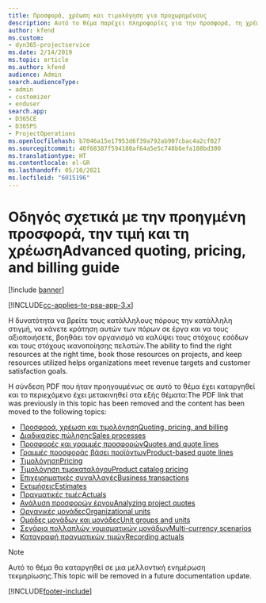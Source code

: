 ```yaml
---
title: Προσφορά, χρέωση και τιμολόγηση για προχωρημένους
description: Αυτό το θέμα παρέχει πληροφορίες για την προσφορά, τη χρέωση και την τιμολόγηση στο Project Service Automation.
author: kfend
ms.custom:
- dyn365-projectservice
ms.date: 2/14/2019
ms.topic: article
ms.author: kfend
audience: Admin
search.audienceType:
- admin
- customizer
- enduser
search.app:
- D365CE
- D365PS
- ProjectOperations
ms.openlocfilehash: b7046a15e17953d6f39a792ab907cbac4a2cf027
ms.sourcegitcommit: 40f68387f594180af64a5e5c748b6efa188bd300
ms.translationtype: HT
ms.contentlocale: el-GR
ms.lasthandoff: 05/10/2021
ms.locfileid: "6015196"
---
```

# <a name="advanced-quoting-pricing-and-billing-guide"></a><span data-ttu-id="49b55-103">Οδηγός σχετικά με την προηγμένη προσφορά, την τιμή και τη χρέωση</span><span class="sxs-lookup"><span data-stu-id="49b55-103">Advanced quoting, pricing, and billing guide</span></span>

[!include [banner](../../includes/psa-now-project-operations.md)]

[!INCLUDE[cc-applies-to-psa-app-3.x](../../includes/cc-applies-to-psa-app-3x.md)]

<span data-ttu-id="49b55-104">Η δυνατότητα να βρείτε τους κατάλληλους πόρους την κατάλληλη στιγμή, να κάνετε κράτηση αυτών των πόρων σε έργα και να τους αξιοποιήσετε, βοηθάει τον οργανισμό να καλύψει τους στόχους εσόδων και τους στόχους ικανοποίησης πελατών.</span><span class="sxs-lookup"><span data-stu-id="49b55-104">The ability to find the right resources at the right time, book those resources on projects, and keep resources utilized helps organizations meet revenue targets and customer satisfaction goals.</span></span> 

<span data-ttu-id="49b55-105">Η σύνδεση PDF που ήταν προηγουμένως σε αυτό το θέμα έχει καταργηθεί και το περιεχόμενο έχει μετακινηθεί στα εξής θέματα:</span><span class="sxs-lookup"><span data-stu-id="49b55-105">The PDF link that was previously in this topic has been removed and the content has been moved to the following topics:</span></span>

- [<span data-ttu-id="49b55-106">Προσφορά, χρέωση και τιμολόγηση</span><span class="sxs-lookup"><span data-stu-id="49b55-106">Quoting, pricing, and billing</span></span>](../quote-bill-price.md)
- [<span data-ttu-id="49b55-107">Διαδικασίες πώλησης</span><span class="sxs-lookup"><span data-stu-id="49b55-107">Sales processes</span></span>](../basic-sales-process.md)
- [<span data-ttu-id="49b55-108">Προσφορές και γραμμές προσφορών</span><span class="sxs-lookup"><span data-stu-id="49b55-108">Quotes and quote lines</span></span>](../basic-quote-lines.md)
- [<span data-ttu-id="49b55-109">Γραμμές προσφοράς βάσει προϊόντων</span><span class="sxs-lookup"><span data-stu-id="49b55-109">Product-based quote lines</span></span>](../product-based-quote-lines.md)
- [<span data-ttu-id="49b55-110">Τιμολόγηση</span><span class="sxs-lookup"><span data-stu-id="49b55-110">Pricing</span></span>](../basic-pricing.md)
- [<span data-ttu-id="49b55-111">Τιμολόγηση τιμοκαταλόγου</span><span class="sxs-lookup"><span data-stu-id="49b55-111">Product catalog pricing</span></span>](../product-catalog-pricing.md)
- [<span data-ttu-id="49b55-112">Επιχειρηματικές συναλλαγές</span><span class="sxs-lookup"><span data-stu-id="49b55-112">Business transactions</span></span>](../basic-business-transactions.md)
- [<span data-ttu-id="49b55-113">Εκτιμήσεις</span><span class="sxs-lookup"><span data-stu-id="49b55-113">Estimates</span></span>](../estimates.md)
- [<span data-ttu-id="49b55-114">Πραγματικές τιμές</span><span class="sxs-lookup"><span data-stu-id="49b55-114">Actuals</span></span>](../actuals.md)
- [<span data-ttu-id="49b55-115">Ανάλυση προσφορών έργου</span><span class="sxs-lookup"><span data-stu-id="49b55-115">Analyzing project quotes</span></span>](../basic-analyzing-quotes.md)
- [<span data-ttu-id="49b55-116">Οργανικές μονάδες</span><span class="sxs-lookup"><span data-stu-id="49b55-116">Organizational units</span></span>](../advanced-organizational.md)
- [<span data-ttu-id="49b55-117">Ομάδες μονάδων και μονάδες</span><span class="sxs-lookup"><span data-stu-id="49b55-117">Unit groups and units</span></span>](../advanced-units.md)
- [<span data-ttu-id="49b55-118">Σενάρια πολλαπλών νομισματικών μονάδων</span><span class="sxs-lookup"><span data-stu-id="49b55-118">Multi-currency scenarios</span></span>](../advanced-currency.md)
- [<span data-ttu-id="49b55-119">Καταγραφή πραγματικών τιμών</span><span class="sxs-lookup"><span data-stu-id="49b55-119">Recording actuals</span></span>](../advanced-actuals.md)

> [!NOTE]
> <span data-ttu-id="49b55-120">Αυτό το θέμα θα καταργηθεί σε μια μελλοντική ενημέρωση τεκμηρίωσης.</span><span class="sxs-lookup"><span data-stu-id="49b55-120">This topic will be removed in a future documentation update.</span></span> 


[!INCLUDE[footer-include](../../includes/footer-banner.md)]